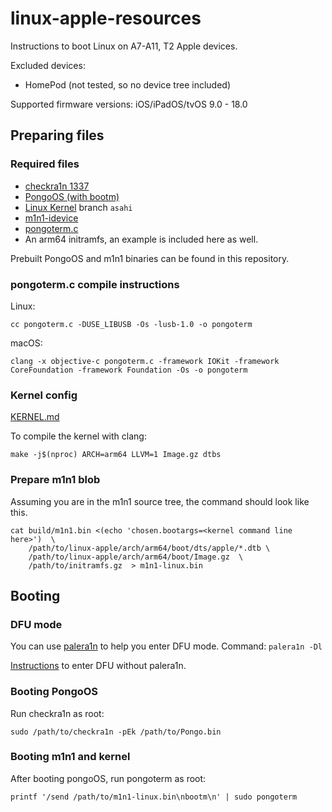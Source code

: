 # linux-apple-resources

Instructions to boot Linux on A7-A11, T2 Apple devices.

Excluded devices:
  - HomePod (not tested, so no device tree included)

Supported firmware versions: iOS/iPadOS/tvOS 9.0 - 18.0

## Preparing files

### Required files

- [checkra1n 1337](https://checkra.in/1337)
- [PongoOS (with bootm)](https://github.com/asdfugil/PongoOS/tree/mini)
- [Linux Kernel](https://github.com/asdfugil/linux-apple) branch `asahi`
- [m1n1-idevice](https://github.com/asdfugil/m1n1-idevice)
- [pongoterm.c](https://github.com/palera1n/PongoOS/raw/iOS15/scripts/pongoterm.c)
- An arm64 initramfs, an example is included here as well.

Prebuilt PongoOS and m1n1 binaries can be found in this repository.

### pongoterm.c compile instructions

Linux:
```
cc pongoterm.c -DUSE_LIBUSB -Os -lusb-1.0 -o pongoterm
```

macOS:
```
clang -x objective-c pongoterm.c -framework IOKit -framework CoreFoundation -framework Foundation -Os -o pongoterm
```

### Kernel config

[KERNEL.md](./KERNEL.md)

To compile the kernel with clang:
```
make -j$(nproc) ARCH=arm64 LLVM=1 Image.gz dtbs
```


### Prepare m1n1 blob

Assuming you are in the m1n1 source tree, the command should look like this.

```
cat build/m1n1.bin <(echo 'chosen.bootargs=<kernel command line here>')  \
	/path/to/linux-apple/arch/arm64/boot/dts/apple/*.dtb \
	/path/to/linux-apple/arch/arm64/boot/Image.gz  \
	/path/to/initramfs.gz  > m1n1-linux.bin
```

## Booting

### DFU mode

You can use [palera1n](https://github.com/palera1n/palera1n/releases) to
help you enter DFU mode. Command: `palera1n -Dl`

[Instructions](https://theapplewiki.com/wiki/DFU_Mode) to enter DFU without
palera1n.

### Booting PongoOS

Run checkra1n as root:

```
sudo /path/to/checkra1n -pEk /path/to/Pongo.bin
```

### Booting m1n1 and kernel

After booting pongoOS, run pongoterm as root:

```
printf '/send /path/to/m1n1-linux.bin\nbootm\n' | sudo pongoterm
```
